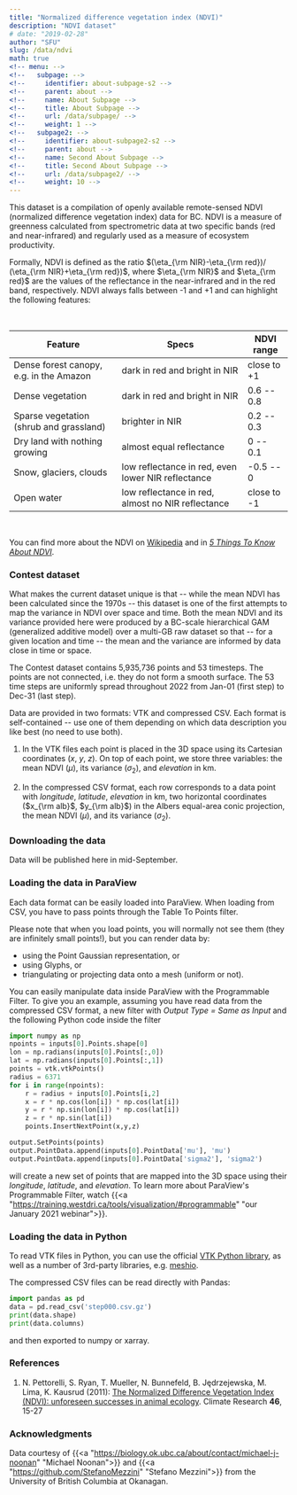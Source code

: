 ```yaml
---
title: "Normalized difference vegetation index (NDVI)"
description: "NDVI dataset"
# date: "2019-02-28"
author: "SFU"
slug: /data/ndvi
math: true
<!-- menu: -->
<!--   subpage: -->
<!--     identifier: about-subpage-s2 -->
<!--     parent: about -->
<!--     name: About Subpage -->
<!--     title: About Subpage -->
<!--     url: /data/subpage/ -->
<!--     weight: 1 -->
<!--   subpage2: -->
<!--     identifier: about-subpage2-s2 -->
<!--     parent: about -->
<!--     name: Second About Subpage -->
<!--     title: Second About Subpage -->
<!--     url: /data/subpage2/ -->
<!--     weight: 10 -->
---
```


This dataset is a compilation of openly available remote-sensed NDVI (normalized difference vegetation index)
data for BC. NDVI is a measure of greenness calculated from spectrometric data at two specific bands (red and
near-infrared) and regularly used as a measure of ecosystem productivity.

Formally, NDVI is defined as the ratio $(\eta_{\rm NIR}-\eta_{\rm red})/ (\eta_{\rm NIR}+\eta_{\rm red})$,
where $\eta_{\rm NIR}$ and $\eta_{\rm red}$ are the values of the reflectance in the near-infrared and in the
red band, respectively. NDVI always falls between -1 and +1 and can highlight the following features:

<br>

<!-- with vegetation (dark in the red band and bright in the NIR) producing higher values closer to 1, dry land -->
<!-- with nothing growing having an NDVI of zero, open water (bright in the red and dark in the NIR) yielding an -->
<!-- NDVI of -1, and snow / glaciers and clouds producing somewhat negative values between -1 and 0 -->

| Feature | Specs | NDVI range |
| ------------- | --------------- | ----------------- |
| Dense forest canopy, e.g. in the Amazon | dark in red and bright in NIR | close to +1 |
| Dense vegetation | dark in red and bright in NIR | 0.6 -- 0.8 |
| Sparse vegetation (shrub and grassland) | brighter in NIR | 0.2 -- 0.3 |
| Dry land with nothing growing | almost equal reflectance | 0 -- 0.1 |
| Snow, glaciers, clouds | low reflectance in red, even lower NIR reflectance | -0.5 -- 0 |
| Open water | low reflectance in red, almost no NIR reflectance | close to -1 |

<br>

You can find more about the NDVI on
[Wikipedia](https://en.wikipedia.org/wiki/Normalized_difference_vegetation_index) and in
[*5 Things To Know About NDVI*](https://up42.com/blog/5-things-to-know-about-ndvi).




### Contest dataset

What makes the current dataset unique <!-- novel --> is that -- while the mean NDVI has been calculated since
the 1970s -- this dataset is one of the first attempts to map the variance in NDVI over space and time. Both
the mean NDVI and its variance provided here were produced by a BC-scale hierarchical GAM (generalized
additive model) over a multi-GB raw dataset so that -- for a given location and time -- the mean and the
variance are informed by data close in time or space.

<!-- <u>To be edited</u>: -->

The Contest dataset contains 5,935,736 points and 53 timesteps. The points are not connected, i.e. they do not
form a smooth surface. The 53 time steps are uniformly spread throughout 2022 from Jan-01 (first step) to
Dec-31 (last step).

Data are provided in two formats: VTK and compressed CSV. Each format is self-contained -- use one of them
depending on which data description you like best (no need to use both).

1. In the VTK files each point is placed in the 3D space using its Cartesian coordinates ($x$, $y$, $z$). On
   top of each point, we store three variables: the mean NDVI ($\mu$), its variance ($\sigma_2$), and
   *elevation* in km.

2. In the compressed CSV format, each row corresponds to a data point with *longitude*, *latitude*,
   *elevation* in km, two horizontal coordinates ($x_{\rm alb}$, $y_{\rm alb}$) in the Albers equal-area conic
   projection, the mean NDVI ($\mu$), and its variance ($\sigma_2$).





<!-- addition to regular geographic coordinates, for each point we provide two horizontal coordinates ($x_{\rm -->
<!-- alb}$, $y_{\rm alb}$) in the Albers projection. We feel that with the VTK format there is no need to provide -->
<!-- these, as you would typically load a VTK file into ParaView where *longitude*, *latitude*, and *elevation* -->
<!-- already map each point into the 3D space. -->





<!-- Please note that in the VTK files the elevation has been scaled down by 10X so that it displays nicely in -->
<!-- ParaView without manual re-scaling. -->






<!-- timesteps: day of year (doy) -->



  
<!-- - , every 16 days, either local (available now) or global scale (still in preparation) -->
<!-- - using statistical models to describe spatial and temporal trends in both the mean and variance in NDVI -->
<!-- - local mean and variance in ecosystem productivity as a function of space (maps) and time -->
<!-- - research aim: understand and describe trends in ecosystem productivity, and also whether ecosystems are -->
<!--   becoming more stochastic (unpredictable) -->
<!-- - BC data now: mean and variance in NDVI -->
<!-- - won't be able to fit the global models by the end of August -->









### Downloading the data

Data will be published here in mid-September.

### Loading the data in ParaView

Each data format can be easily loaded into ParaView. When loading from CSV, you have to pass points through
the Table To Points filter.

Please note that when you load points, you will normally not see them (they are infinitely small points!), but
you can render data by:

- using the Point Gaussian representation, or
- using Glyphs, or
- triangulating or projecting data onto a mesh (uniform or not).

You can easily manipulate data inside ParaView with the Programmable Filter. To give you an example, assuming
you have read data from the compressed CSV format, a new filter with *Output Type = Same as Input* and the
following Python code inside the filter

```py
import numpy as np
npoints = inputs[0].Points.shape[0]
lon = np.radians(inputs[0].Points[:,0])
lat = np.radians(inputs[0].Points[:,1])
points = vtk.vtkPoints()
radius = 6371
for i in range(npoints):
    r = radius + inputs[0].Points[i,2]
    x = r * np.cos(lon[i]) * np.cos(lat[i])
    y = r * np.sin(lon[i]) * np.cos(lat[i])
    z = r * np.sin(lat[i])
    points.InsertNextPoint(x,y,z)

output.SetPoints(points)
output.PointData.append(inputs[0].PointData['mu'], 'mu')
output.PointData.append(inputs[0].PointData['sigma2'], 'sigma2')
```

will create a new set of points that are mapped into the 3D space using their *longitude*, *latitude*, and
*elevation*. To learn more about ParaView's Programmable Filter, watch {{<a
"https://training.westdri.ca/tools/visualization/#programmable" "our January 2021 webinar">}}.






### Loading the data in Python

To read VTK files in Python, you can use the official [VTK Python library](https://pypi.org/project/vtk), as
well as a number of 3rd-party libraries, e.g. [meshio](https://github.com/nschloe/meshio).

The compressed CSV files can be read directly with Pandas:

```py
import pandas as pd
data = pd.read_csv('step000.csv.gz')
print(data.shape)
print(data.columns)
```

and then exported to numpy or xarray.




### References

1. N. Pettorelli, S. Ryan, T. Mueller, N. Bunnefeld, B. Jędrzejewska, M. Lima, K. Kausrud (2011):
   [The Normalized Difference Vegetation Index (NDVI): unforeseen successes in animal ecology](http://dx.doi.org/10.3354/cr00936). Climate
   Research **46**, 15-27




<!-- 1. M. H. Shahnas, W. R. Peltier, Z. Wu, R. Wentzcovitch (2011): [The high pressure electronic spin transition in iron: potential impacts upon mantle mixing](http://dx.doi.org/10.1029/2010JB007965). J. Geophys. Res. **116**, B08205 -->
<!-- 1. M. H. Shahnas, R. N. Pysklywec, and D. A. Yuen (2016): [Spawning superplumes from the midmantle: The impact of spin transitions in the mantle](https://doi.org/10.1002/2016GC006509). Geochemistry, Geophysics, Geosystems **17**, 4051-4063 -->
<!-- 1. M. H. Shahnas, D. A. Yuen, R.N. Pysklywec (2017): [Mid-mantle heterogeneities and iron spin transition in the lower mantle: Implications for mid-mantle slab stagnation](http://dx.doi.org/10.1016/j.epsl.2016.10.052). Earth and Planetary Science Letters **458**, 293–304 -->
<!-- 1. [Researcher's page](http://www.atmosp.physics.utoronto.ca/~shahnas/htmls/Research.htm) at the University of Toronto -->

### Acknowledgments

Data courtesy of {{<a "https://biology.ok.ubc.ca/about/contact/michael-j-noonan" "Michael Noonan">}} and {{<a
"https://github.com/StefanoMezzini" "Stefano Mezzini">}} from the University of British Columbia at Okanagan.



<!-- {{<a "link" "text">}} -->
